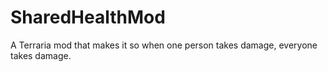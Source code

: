 # SharedHealthMod
A Terraria mod that makes it so when one person takes damage, everyone takes damage.

